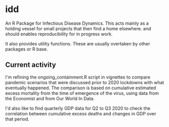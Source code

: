 # idd

An R Package for Infectious Disease Dynamics. This acts mainly as a holding vessel for small projects that then find a home elsewhere. and should enables reproducibility for in progress work.

It also provides utility functions. These are usually overtaken by other packages or R base. 

## Current activity

I'm refining the ongoing_containment.R script in vignettes to compare pandemic scenarios that were discussed prior to 2020 lockdowns with what eventually happened. The comparison is based on cumulative estimated excess mortality from the time of emergence of the virus, using data from the Economist and from Our World In Data. 

I'd also like to find quarterly GDP data for Q2 to Q3 2020 to check the correlation between cumulative excess deaths and changes in GDP over that period.

